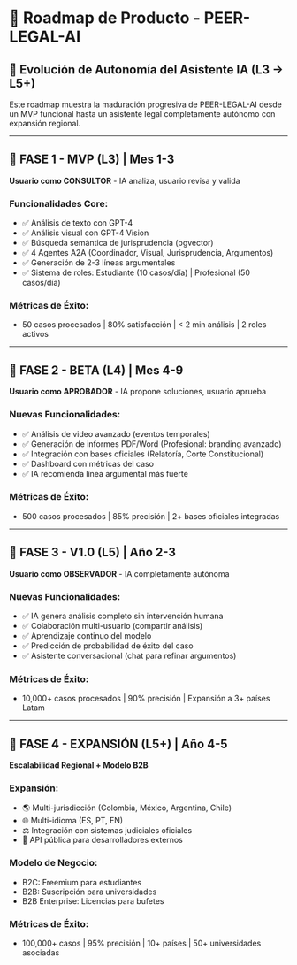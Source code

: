 # 🚀 Roadmap de Producto - PEER-LEGAL-AI

## 🎯 Evolución de Autonomía del Asistente IA (L3 → L5+)

Este roadmap muestra la maduración progresiva de PEER-LEGAL-AI desde un MVP funcional hasta un asistente legal completamente autónomo con expansión regional.

---

## 📍 FASE 1 - MVP (L3) | Mes 1-3

**Usuario como CONSULTOR** - IA analiza, usuario revisa y valida

### Funcionalidades Core:
- ✅ Análisis de texto con GPT-4
- ✅ Análisis visual con GPT-4 Vision
- ✅ Búsqueda semántica de jurisprudencia (pgvector)
- ✅ 4 Agentes A2A (Coordinador, Visual, Jurisprudencia, Argumentos)
- ✅ Generación de 2-3 líneas argumentales
- ✅ Sistema de roles: Estudiante (10 casos/día) | Profesional (50 casos/día)

### Métricas de Éxito:
- 50 casos procesados | 80% satisfacción | < 2 min análisis | 2 roles activos

---

## 📍 FASE 2 - BETA (L4) | Mes 4-9

**Usuario como APROBADOR** - IA propone soluciones, usuario aprueba

### Nuevas Funcionalidades:
- ✅ Análisis de video avanzado (eventos temporales)
- ✅ Generación de informes PDF/Word (Profesional: branding avanzado)
- ✅ Integración con bases oficiales (Relatoría, Corte Constitucional)
- ✅ Dashboard con métricas del caso
- ✅ IA recomienda línea argumental más fuerte

### Métricas de Éxito:
- 500 casos procesados | 85% precisión | 2+ bases oficiales integradas

---

## 📍 FASE 3 - V1.0 (L5) | Año 2-3

**Usuario como OBSERVADOR** - IA completamente autónoma

### Nuevas Funcionalidades:
- ✅ IA genera análisis completo sin intervención humana
- ✅ Colaboración multi-usuario (compartir análisis)
- ✅ Aprendizaje continuo del modelo
- ✅ Predicción de probabilidad de éxito del caso
- ✅ Asistente conversacional (chat para refinar argumentos)

### Métricas de Éxito:
- 10,000+ casos procesados | 90% precisión | Expansión a 3+ países Latam

---

## 📍 FASE 4 - EXPANSIÓN (L5+) | Año 4-5

**Escalabilidad Regional + Modelo B2B**

### Expansión:
- 🌎 Multi-jurisdicción (Colombia, México, Argentina, Chile)
- 🌐 Multi-idioma (ES, PT, EN)
- ⚖️ Integración con sistemas judiciales oficiales
- 🔌 API pública para desarrolladores externos

### Modelo de Negocio:
- B2C: Freemium para estudiantes
- B2B: Suscripción para universidades
- B2B Enterprise: Licencias para bufetes

### Métricas de Éxito:
- 100,000+ casos | 95% precisión | 10+ países | 50+ universidades asociadas


